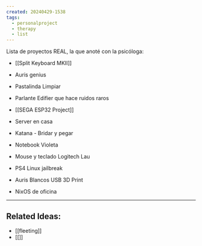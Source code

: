 ```yaml
---
created: 20240429-1538
tags:
  - personalproject
  - therapy
  - list
---
```

Lista de proyectos REAL, la que anoté con la psicóloga:

- [[Split Keyboard MKII]]
- Auris genius
- Pastalinda Limpiar
- Parlante Edifier que hace ruidos raros

- [[SEGA ESP32 Project]]
- Server en casa
- Katana - Bridar y pegar
- Notebook Violeta
- Mouse y teclado Logitech Lau
- PS4 Linux jailbreak
- Auris Blancos USB 3D Print
- NixOS de oficina

---
## Related Ideas:
* [[fleeting]]
* [[]]
